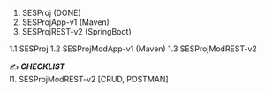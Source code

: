 1. SESProj (DONE)
2. SESProjApp-v1 (Maven)
3. SESProjREST-v2 (SpringBoot) 

1.1 SESProj
1.2 SESProjModApp-v1 (Maven)
1.3 SESProjModREST-v2


:writing_hand: _**CHECKLIST**_  
I1.  SESProjModREST-v2 [CRUD, POSTMAN]


